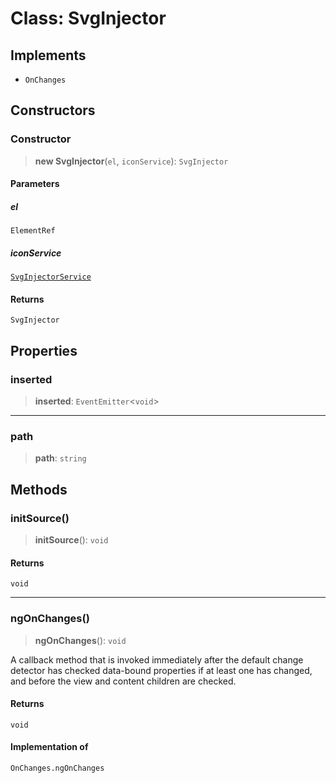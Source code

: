 # Class: SvgInjector

## Implements

- `OnChanges`

## Constructors

<a id="constructor"></a>

### Constructor

> **new SvgInjector**(`el`, `iconService`): `SvgInjector`

#### Parameters

##### el

`ElementRef`

##### iconService

[`SvgInjectorService`](/api/angular/Class.SvgInjectorService.md)

#### Returns

`SvgInjector`

## Properties

<a id="inserted"></a>

### inserted

> **inserted**: `EventEmitter`\<`void`\>

---

<a id="path"></a>

### path

> **path**: `string`

## Methods

<a id="initsource"></a>

### initSource()

> **initSource**(): `void`

#### Returns

`void`

---

<a id="ngonchanges"></a>

### ngOnChanges()

> **ngOnChanges**(): `void`

A callback method that is invoked immediately after the
default change detector has checked data-bound properties
if at least one has changed, and before the view and content
children are checked.

#### Returns

`void`

#### Implementation of

`OnChanges.ngOnChanges`
